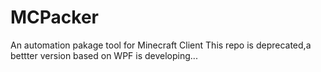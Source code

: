 # MCPacker
An automation pakage tool for Minecraft Client
        This repo is deprecated,a bettter version based on WPF is developing...
